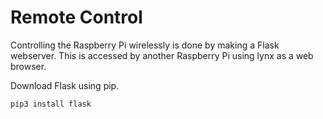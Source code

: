 # Remote Control

Controlling the Raspberry Pi wirelessly is done by making a Flask webserver. This is accessed by another Raspberry Pi using lynx as a web browser.

Download Flask using pip.
```
pip3 install flask
```
